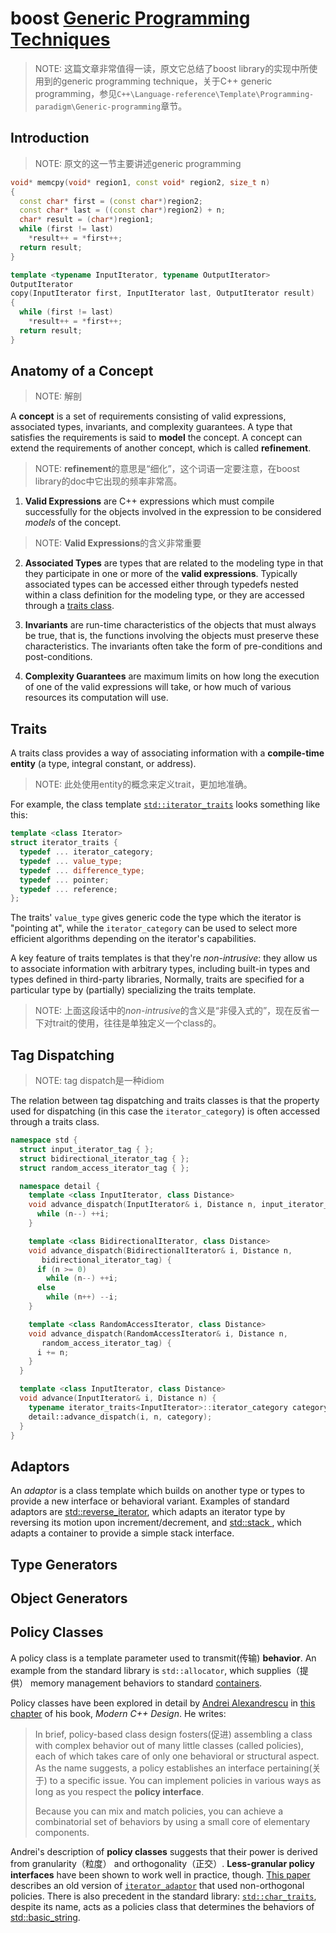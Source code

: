 # boost [Generic Programming Techniques](https://www.boost.org/community/generic_programming.html)

> NOTE: 这篇文章非常值得一读，原文它总结了boost library的实现中所使用到的generic programming technique，关于C++ generic programming，参见`C++\Language-reference\Template\Programming-paradigm\Generic-programming`章节。

## Introduction

> NOTE: 原文的这一节主要讲述generic programming

```c++
void* memcpy(void* region1, const void* region2, size_t n)
{
  const char* first = (const char*)region2;
  const char* last = ((const char*)region2) + n;
  char* result = (char*)region1;
  while (first != last)
    *result++ = *first++;
  return result;
}
```



```c++
template <typename InputIterator, typename OutputIterator>
OutputIterator
copy(InputIterator first, InputIterator last, OutputIterator result)
{
  while (first != last)
    *result++ = *first++;
  return result;
}
```

## Anatomy of a Concept

> NOTE: 解剖

A **concept** is a set of requirements consisting of valid expressions, associated types, invariants, and complexity guarantees. A type that satisfies the requirements is said to **model** the concept. A concept can extend the requirements of another concept, which is called **refinement**.

> NOTE: **refinement**的意思是“细化”，这个词语一定要注意，在boost library的doc中它出现的频率非常高。

1) **Valid Expressions** are C++ expressions which must compile successfully for the objects involved in the expression to be considered *models* of the concept.

> NOTE: **Valid Expressions**的含义非常重要

2) **Associated Types** are types that are related to the modeling type in that they participate in one or more of the **valid expressions**. Typically associated types can be accessed either through typedefs nested within a class definition for the modeling type, or they are accessed through a [traits class](https://www.boost.org/community/generic_programming.html#traits).

3) **Invariants** are run-time characteristics of the objects that must always be true, that is, the functions involving the objects must preserve these characteristics. The invariants often take the form of pre-conditions and post-conditions.

4) **Complexity Guarantees** are maximum limits on how long the execution of one of the valid expressions will take, or how much of various resources its computation will use.

## Traits

A traits class provides a way of associating information with a **compile-time entity** (a type, integral constant, or address). 

> NOTE: 此处使用entity的概念来定义trait，更加地准确。

For example, the class template [`std::iterator_traits`](http://en.cppreference.com/w/cpp/iterator/iterator_traits) looks something like this:

```c++
template <class Iterator>
struct iterator_traits {
  typedef ... iterator_category;
  typedef ... value_type;
  typedef ... difference_type;
  typedef ... pointer;
  typedef ... reference;
};
```

The traits' `value_type` gives generic code the type which the iterator is "pointing at", while the `iterator_category` can be used to select more efficient algorithms depending on the iterator's capabilities.

A key feature of traits templates is that they're *non-intrusive*: they allow us to associate information with arbitrary types, including built-in types and types defined in third-party libraries, Normally, traits are specified for a particular type by (partially) specializing the traits template.

> NOTE: 上面这段话中的*non-intrusive*的含义是“非侵入式的”，现在反省一下对trait的使用，往往是单独定义一个class的。

## Tag Dispatching

> NOTE: tag dispatch是一种idiom

The relation between tag dispatching and traits classes is that the property used for dispatching (in this case the `iterator_category`) is often accessed through a traits class. 

```c++
namespace std {
  struct input_iterator_tag { };
  struct bidirectional_iterator_tag { };
  struct random_access_iterator_tag { };

  namespace detail {
    template <class InputIterator, class Distance>
    void advance_dispatch(InputIterator& i, Distance n, input_iterator_tag) {
      while (n--) ++i;
    }

    template <class BidirectionalIterator, class Distance>
    void advance_dispatch(BidirectionalIterator& i, Distance n, 
       bidirectional_iterator_tag) {
      if (n >= 0)
        while (n--) ++i;
      else
        while (n++) --i;
    }

    template <class RandomAccessIterator, class Distance>
    void advance_dispatch(RandomAccessIterator& i, Distance n, 
       random_access_iterator_tag) {
      i += n;
    }
  }

  template <class InputIterator, class Distance>
  void advance(InputIterator& i, Distance n) {
    typename iterator_traits<InputIterator>::iterator_category category;
    detail::advance_dispatch(i, n, category);
  }
}
```

## Adaptors

An *adaptor* is a class template which builds on another type or types to provide a new interface or behavioral variant. Examples of standard adaptors are [std::reverse_iterator](http://en.cppreference.com/w/cpp/iterator/reverse_iterator), which adapts an iterator type by reversing its motion upon increment/decrement, and [std::stack ](http://en.cppreference.com/w/cpp/container/stack), which adapts a container to provide a simple stack interface.

## Type Generators



## Object Generators



## Policy Classes

A policy class is a template parameter used to transmit(传输) **behavior**. An example from the standard library is `std::allocator`, which supplies（提供） memory management behaviors to standard [containers](http://en.cppreference.com/w/cpp/container).

Policy classes have been explored in detail by [Andrei Alexandrescu](http://www.moderncppdesign.com/) in [this chapter](http://www.informit.com/articles/article.aspx?p=167842) of his book, *Modern C++ Design*. He writes:

> In brief, policy-based class design fosters(促进) assembling a class with complex behavior out of many little classes (called policies), each of which takes care of only one behavioral or structural aspect. As the name suggests, a policy establishes an interface pertaining(关于) to a specific issue. You can implement policies in various ways as long as you respect the **policy interface**.
>
> Because you can mix and match policies, you can achieve a combinatorial set of behaviors by using a small core of elementary components.

Andrei's description of **policy classes** suggests that their power is derived from granularity（粒度） and orthogonality（正交）. **Less-granular policy interfaces** have been shown to work well in practice, though. [This paper](http://svn.boost.org/svn/boost/tags/release/Boost_1_30_2/boost/libs/utility/iterator_adaptors.pdf) describes an old version of [`iterator_adaptor`](https://www.boost.org/doc/libs/release/libs/iterator/doc/iterator_adaptor.html) that used non-orthogonal policies. There is also precedent in the standard library: [`std::char_traits`](http://en.cppreference.com/w/cpp/string/char_traits), despite its name, acts as a policies class that determines the behaviors of [std::basic_string](http://en.cppreference.com/w/cpp/string/basic_string).